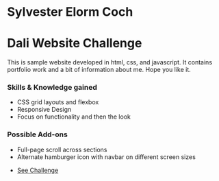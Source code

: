 # Sylvester Elorm Coch
# Dali Website Challenge

This is sample website developed in html, css, and javascript. It contains
portfolio work and a bit of information about me. Hope you like it.

### Skills & Knowledge gained
* CSS grid layouts and flexbox
* Responsive Design
* Focus on functionality and then the look

### Possible Add-ons
* Full-page scroll across sections
* Alternate hamburger icon with navbar on different screen sizes

- [See Challenge](https://github.com/dali-lab/dali-challenges/blob/master/docs/website_challenge.md)

